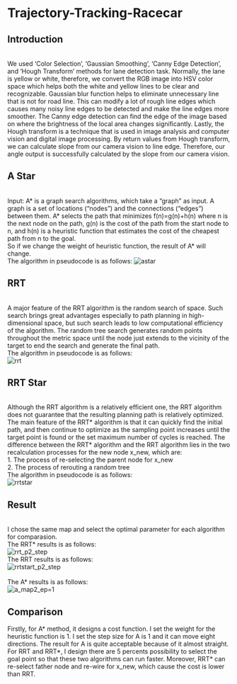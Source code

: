 # Trajectory-Tracking-Racecar
## Introduction
<br>We used ‘Color Selection’, ‘Gaussian Smoothing’, ‘Canny Edge Detection’, and ‘Hough Transform’ methods for lane detection task.
Normally, the lane is yellow or white, therefore, we convert the RGB image into HSV color space which helps both the white and yellow lines to be clear and recognizable.
Gaussian blur function helps to eliminate unnecessary line that is not for road line. This can modify a lot of rough line edges which causes many noisy line edges to be detected and make the line edges more smoother. The Canny edge detection can find the edge of the image based on where the brightness of the local area changes significantly.
Lastly, the Hough transform is a technique that is used in image analysis and computer vision and digital image processing. By return values from Hough transform, we can calculate slope from our camera vision to line edge. Therefore, our angle output is successfully calculated by the slope from our camera vision.
## A Star
<br>Input: A* is a graph search algorithms, which take a “graph” as input. A graph is a set of locations (“nodes”) and the connections (“edges”) between them. A* selects the path that minimizes f(n)=g(n)+h(n) where n is the next node on the path, g(n) is the cost of the path from the start node to n, and h(n) is a heuristic function that estimates the cost of the cheapest path from n to the goal.
<br> So if we change the weight of heuristic function, the result of A* will change.
<br>The algorithm in pseudocode is as follows:
![astar](https://user-images.githubusercontent.com/36937088/54732154-7a6d6500-4b4f-11e9-8f36-67a9ccfa64d0.jpeg)
## RRT
<br> A major feature of the RRT algorithm is the random search of space. Such search brings great advantages especially to path planning in high-dimensional space, but such search leads to low computational efficiency of the algorithm. The random tree search generates random points throughout the metric space until the node just extends to the vicinity of the target to end the search and generate the final path.
<br>The algorithm in pseudocode is as follows:  
![rrt](https://user-images.githubusercontent.com/36937088/54732732-8eff2c80-4b52-11e9-87a2-7459d19c383e.jpeg)
## RRT Star
<br>Although the RRT algorithm is a relatively efficient one, the RRT algorithm does not guarantee that the resulting planning path is relatively optimized. The main feature of the RRT* algorithm is that it can quickly find the initial path, and then continue to optimize as the sampling point increases until the target point is found or the set maximum number of cycles is reached. The difference between the RRT* algorithm and the RRT algorithm lies in the two recalculation processes for the new node x_new, which are:
<br>1. The process of re-selecting the parent node for x_new
<br>2. The process of rerouting a random tree
<br>The algorithm in pseudocode is as follows:  
![rrtstar](https://user-images.githubusercontent.com/36937088/54732460-21063580-4b51-11e9-8698-0dd5ce3d9d2e.jpeg)
## Result
<br> I chose the same map and select the optimal parameter for each algorithm for comparasion.
<br> The RRT* results is as follows:    
  ![rrt_p2_step](https://user-images.githubusercontent.com/36937088/54732264-1a2af300-4b50-11e9-880f-431efe67a404.jpeg)
<br> The RRT results is as follows:   
  ![rrtstart_p2_step](https://user-images.githubusercontent.com/36937088/54732274-2adb6900-4b50-11e9-9965-e32cf2f9e807.jpeg)  
<br> The A* results is as follows:   
  ![a_map2_ep=1](https://user-images.githubusercontent.com/36937088/54732282-329b0d80-4b50-11e9-8962-d5ad310c9244.jpeg)
## Comparison
Firstly, for A* method, it designs a cost function. I set the weight for the heuristic function is 1. I set the step size for A is 1 and it can move eight directions. The result for A is quite acceptable because of it almost straight. For RRT and RRT*, I design there are 5 percents possibility to select the goal point so that these two algorithms can run faster. Moreover, RRT* can re-select father node and re-wire for x_new, which cause the cost is lower than RRT.
